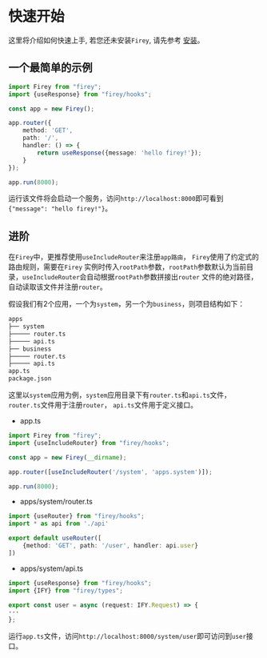 # 快速开始

这里将介绍如何快速上手, 若您还未安装`Firey`, 请先参考 [安装](/document/指南/安装)。

## 一个最简单的示例

```ts
import Firey from "firey";
import {useResponse} from "firey/hooks";

const app = new Firey();

app.router({
    method: 'GET',
    path: '/',
    handler: () => {
        return useResponse({message: 'hello firey!'});
    }
});

app.run(8000);
```

运行该文件将会启动一个服务，访问`http://localhost:8000`即可看到`{"message": "hello firey!"}`。

## 进阶

在`Firey`中，更推荐使用`useIncludeRouter`来注册`app路由`， `Firey`使用了约定式的路由规则，需要在`Firey`
实例时传入`rootPath`参数，`rootPath`参数默认为当前目录，`useIncludeRouter`会自动根据`rootPath`参数拼接出`router`
文件的绝对路径，自动读取该文件并注册`router`。

假设我们有2个应用，一个为`system`，另一个为`business`，则项目结构如下：

```bash
apps
├── system
├───── router.ts
├───── api.ts
├── business
├───── router.ts
├───── api.ts
app.ts
package.json
```

这里以`system`应用为例，`system`应用目录下有`router.ts`和`api.ts`文件，`router.ts`文件用于注册`router`， `api.ts`文件用于定义接口。

- app.ts

```ts
import Firey from "firey";
import {useIncludeRouter} from "firey/hooks";

const app = new Firey(__dirname);

app.router([useIncludeRouter('/system', 'apps.system')]);

app.run(8000);
```

- apps/system/router.ts

```ts
import {useRouter} from "firey/hooks";
import * as api from './api'

export default useRouter([
    {method: 'GET', path: '/user', handler: api.user}
])
```

- apps/system/api.ts

```ts
import {useResponse} from "firey/hooks";
import {IFY} from "firey/types";

export const user = async (request: IFY.Request) => {
···
};
```

运行`app.ts`文件，访问`http://localhost:8000/system/user`即可访问到`user`接口。